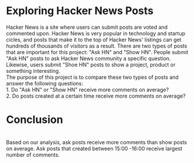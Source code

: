# Exploring Hacker News Posts
Hacker News is a site where users can submit posts are voted and commented upon. Hacker News is very popular in technology and startup cicles, and posts that make it to the top of Hacker News' listings can get hundreds of thousands of visitors as a result.
There are two types of posts that are important for this project: "Ask HN" and "Show HN". People submit "Ask HN" posts to ask Hacker News community a specific question. Likewise, users submit "Shoe HN" posts to show a project, product or something interesting.
<br /> The purpose of this project is to compare these two types of posts and answer the following questions:
<br /> 1. Do "Ask HN" or "Show HN" receive more comments on average?
<br /> 2. Do posts created at a certain time receive more comments on average?

# Conclusion
<br /> Based on our analysis, ask posts receive more comments than show posts on average. Ask posts that created between 15:00 -16:00 receive largest number of comments. 
